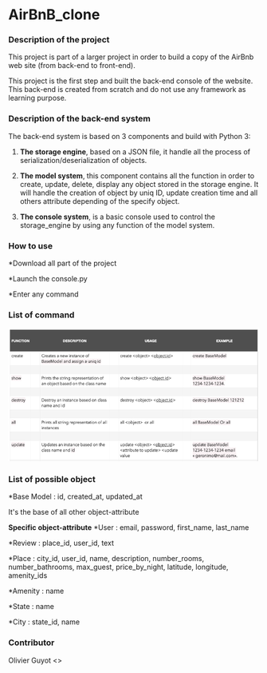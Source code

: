 # AirBnB_clone

### Description of the project

This project is part of a larger project in order to build a copy of the AirBnb web site (from back-end to front-end).

This project is the first step and built the back-end console of the website. This back-end is created from scratch and do not use any framework as learning purpose.

### Description of the back-end system
The back-end system is based on 3 components and build with Python 3:

1. **The storage engine**, based on a JSON file, it handle all the process of serialization/deserialization of objects.

2. **The model system**, this component contains all the function in order to create, update, delete, display any object stored in the storage engine. 
It will handle the creation of object by uniq ID, update creation time and all others attribute depending of the specify object.

3. **The console system**, is a basic console used to control the storage_engine by using any function of the model system.

### How to use
*Download all part of the project

*Launch the console.py

*Enter any command

### List of command
![GitHub function list](/img/Function_list.png)
 
### List of possible object
*Base Model : id, created_at, updated_at

It's the base of all other object-attribute

**Specific object-attribute**
*User : email, password, first_name, last_name

*Review : place_id, user_id, text

*Place : city_id, user_id, name, description, number_rooms, number_bathrooms, max_guest, price_by_night, latitude, longitude, amenity_ids

*Amenity : name

*State : name

*City : state_id, name

### Contributor
Olivier Guyot <>
